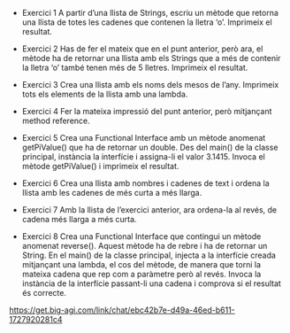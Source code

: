 - Exercici 1
    A partir d’una llista de Strings, escriu un mètode que retorna una llista de totes les cadenes que contenen la lletra ‘o’. Imprimeix el resultat.

- Exercici 2
    Has de fer el mateix que en el punt anterior, però ara, el mètode ha de retornar una llista amb els Strings que a més de contenir la lletra ‘o’ també tenen més de 5 lletres. Imprimeix el resultat.

- Exercici 3
    Crea una llista amb els noms dels mesos de l’any. Imprimeix tots els elements de la llista amb una lambda.

- Exercici 4
    Fer la mateixa impressió del punt anterior, però mitjançant method reference.

- Exercici 5
    Crea una Functional Interface amb un mètode anomenat getPiValue() que ha de retornar un double. Des del main() de la classe principal, instància la interfície i assigna-li el valor 3.1415. Invoca el mètode getPiValue() i imprimeix el resultat.

- Exercici 6
    Crea una llista amb nombres i cadenes de text i ordena la llista amb les cadenes de més curta a més llarga.

- Exercici 7
    Amb la llista de l’exercici anterior, ara ordena-la al revés, de cadena més llarga a més curta.

- Exercici 8
    Crea una Functional Interface que contingui un mètode anomenat reverse(). Aquest mètode ha de rebre i ha de retornar un String. En el main() de la classe principal, injecta a la interfície creada mitjançant una lambda, el cos del mètode, de manera que torni la mateixa cadena que rep com a paràmetre però al revés. Invoca la instància de la interfície passant-li una cadena i comprova si el resultat és correcte.


https://get.big-agi.com/link/chat/ebc42b7e-d49a-46ed-b611-1727920281c4
